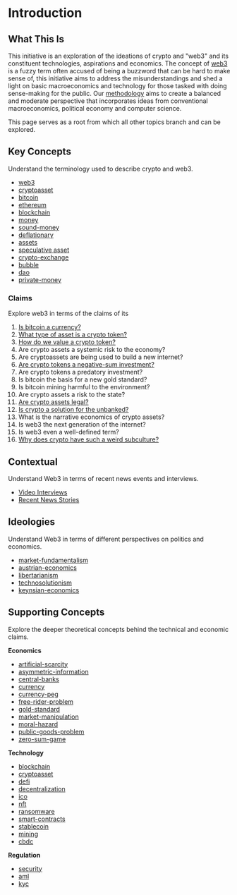 # Introduction

## What This Is

This initiative is an exploration of the ideations of crypto and "web3" and its constituent technologies, aspirations and economics. The concept of [web3](/concepts/web3.md) is a fuzzy term often accused of being a buzzword that can be hard to make sense of, this initiative aims to address the misunderstandings and shed a light on basic macroeconomics and technology for those tasked with doing sense-making for the public. Our [methodology](/guide/method.md) aims to create a balanced and moderate perspective that incorporates ideas from conventional macroeconomics, political economy and computer science.

This page serves as a root from which all other topics branch and can be explored. 

## Key Concepts

Understand the terminology used to describe crypto and web3.

* [web3](/concepts/web3.md)
* [cryptoasset](/concepts/cryptoasset.md)
* [bitcoin](/concepts/bitcoin.md)
* [ethereum](/concepts/ethereum.md)
* [blockchain](/concepts/blockchain.md)
* [money](/concepts/money.md)
* [sound-money](../concepts/sound-money.md)
* [deflationary](../concepts/deflationary.md)
* [assets](/concepts/assets.md)
* [speculative asset](/concepts/speculation.md)
* [crypto-exchange](/concepts/crypto-exchange.md)
* [bubble](/concepts/bubble.md)
* [dao](/concepts/dao.md)
* [private-money](../concepts/private-money.md)

### Claims

Explore web3 in terms of the claims of its 

1. [Is bitcoin a currency?](/claims/is-bitcoin-currency.md)
2. [What type of asset is a crypto token?](/claims/what-type-of-asset.md)
3. [How do we value a crypto token?](/claims/valuation-model.md)
4. Are crypto assets a systemic risk to the economy?
5. Are cryptoassets are being used to build a new internet?
6. [Are crypto tokens a negative-sum investment?](/claims/negative-sum.md)
7. Are crypto tokens a predatory investment?
8. Is bitcoin the basis for a new gold standard?
9. Is bitcoin mining harmful to the environment?
10. Are crypto assets a risk to the state?
11. [Are crypto assets legal?](/claims/legality.md)
12. [Is crypto a solution for the unbanked?](/claims/crypto-unbanked.md)
13. What is the narrative economics of crypto assets?
14. Is web3 the next generation of the internet?
15. Is web3 even a well-defined term?
16. [Why does crypto have such a weird subculture?](/claims/weird-culture.md)

## Contextual

Understand Web3 in terms of recent news events and interviews.

* [Video Interviews](/guide/interviews)
* [Recent News Stories](/notes/recent-events.md)

## Ideologies

Understand Web3 in terms of different perspectives on politics and economics.

* [market-fundamentalism](../concepts/ideologies/market-fundamentalism.md)
* [austrian-economics](../concepts/ideologies/austrian-economics.md)
* [libertarianism](../concepts//idelogies/libertarianism.md)
* [technosolutionism](../concepts/ideologies/technosolutionism.md)
* [keynsian-economics](../concepts/ideologies/keynsian-economics.md)

## Supporting Concepts

Explore the deeper theoretical concepts behind the technical and economic claims.

**Economics**

* [artificial-scarcity](/concepts/artificial-scarcity.md)
* [asymmetric-information](/concepts/asymmetric-information.md)
* [central-banks](/concepts/central-banks.md)
* [currency](/concepts/currency.md)
* [currency-peg](/concepts/currency-peg.md)
* [free-rider-problem](/concepts/free-rider-problem.md)
* [gold-standard](/concepts/gold-standard.md)
* [market-manipulation](/concepts/market-manipulation.md)
* [moral-hazard](/concepts/moral-hazard.md)
* [public-goods-problem](/concepts/public-goods-problem.md)
* [zero-sum-game](/concepts/zero-sum-game.md)

**Technology**

* [blockchain](/concepts/blockchain.md)
* [cryptoasset](/concepts/cryptoasset.md)
* [defi](/concepts/defi.md)
* [decentralization](/concepts/decentralization.md)
* [ico](/concepts/ico.md)
* [nft](/concepts/nft.md)
* [ransomware](/concepts/ransomware.md)
* [smart-contracts](/concepts/smart-contracts.md)
* [stablecoin](/concepts/stablecoin.md)
* [mining](/concepts/mining.md)
* [cbdc](/concepts/cbdc.md)

**Regulation**

* [security](/concepts/security.md)
* [aml](/concepts/aml.md)
* [kyc](/concepts/kyc.md)

